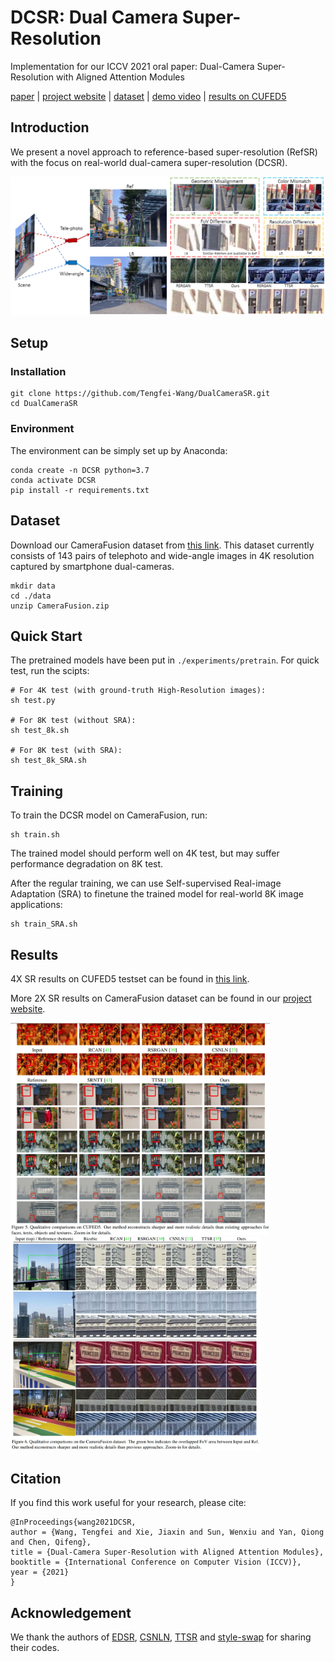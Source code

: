 # DCSR: Dual Camera Super-Resolution
Implementation for our ICCV 2021 oral paper: Dual-Camera Super-Resolution with Aligned Attention Modules

[paper](https://arxiv.org/abs/2109.01349) | [project website](https://tengfei-wang.github.io/Dual-Camera-SR/index.html) | [dataset](https://drive.google.com/file/d/1SxU6D1yYTTnZnCyytTObsZxZQigWLciT/view?usp=sharing) | [demo video]( ) | [results on CUFED5](https://hkustconnect-my.sharepoint.com/:f:/g/personal/tfwang_connect_ust_hk/EidZ5B1jPC9PmTlSUtrMbN0B4a2VY1hXrteYZevijllhJg?e=hQwva7)


## Introduction
We present a novel approach to reference-based super-resolution (RefSR) with the focus on real-world dual-camera super-resolution (DCSR).

<img src="pics/demo.png" width="720px"/> 

## Setup
### Installation
```
git clone https://github.com/Tengfei-Wang/DualCameraSR.git
cd DualCameraSR
```

### Environment
The environment can be simply set up by Anaconda:
```
conda create -n DCSR python=3.7
conda activate DCSR
pip install -r requirements.txt
```

## Dataset
Download our CameraFusion dataset from [this link](https://drive.google.com/file/d/1SxU6D1yYTTnZnCyytTObsZxZQigWLciT/view?usp=sharing).
This dataset currently consists of 143 pairs of telephoto and wide-angle images in 4K resolution captured by smartphone dual-cameras.
```
mkdir data
cd ./data
unzip CameraFusion.zip
```


## Quick Start
The pretrained models have been put in `./experiments/pretrain`. For quick test, run the scipts: 

```
# For 4K test (with ground-truth High-Resolution images):
sh test.py

# For 8K test (without SRA):
sh test_8k.sh

# For 8K test (with SRA):
sh test_8k_SRA.sh
```


## Training
To train the DCSR model on CameraFusion, run:
```
sh train.sh
```
The trained model should perform well on 4K test, but may suffer performance degradation on 8K test.

After the regular training, we can use Self-supervised Real-image Adaptation (SRA) to finetune the trained model for real-world 8K image applications:
```
sh train_SRA.sh
```

## Results
4X SR results on CUFED5 testset can be found in [this link](https://hkustconnect-my.sharepoint.com/:f:/g/personal/tfwang_connect_ust_hk/EidZ5B1jPC9PmTlSUtrMbN0B4a2VY1hXrteYZevijllhJg?e=hQwva7).

More 2X SR results on CameraFusion dataset can be found in our [project website](https://tengfei-wang.github.io/Dual-Camera-SR/index.html).

<img src="pics/result-cufed.jpg" width="415px"/>  <img src="pics/result-CF.jpg" width="400px"/> 

## Citation
If you find this work useful for your research, please cite:
``` 
@InProceedings{wang2021DCSR,
author = {Wang, Tengfei and Xie, Jiaxin and Sun, Wenxiu and Yan, Qiong and Chen, Qifeng},
title = {Dual-Camera Super-Resolution with Aligned Attention Modules},
booktitle = {International Conference on Computer Vision (ICCV)},
year = {2021}
}
```

##  Acknowledgement
We thank the authors of [EDSR](https://github.com/sanghyun-son/EDSR-PyTorch), [CSNLN](https://github.com/SHI-Labs/Cross-Scale-Non-Local-Attention), [TTSR](https://github.com/researchmm/TTSR) and [style-swap](https://github.com/rtqichen/style-swap) for sharing their codes.
